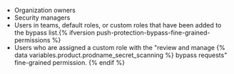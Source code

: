 * Organization owners
* Security managers
* Users in teams, default roles, or custom roles that have been added to the bypass list.{% ifversion push-protection-bypass-fine-grained-permissions %}
* Users who are assigned a custom role with the "review and manage {% data variables.product.prodname_secret_scanning %} bypass requests" fine-grained permission. {% endif %}
